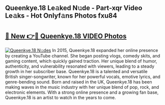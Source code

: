 ## Queenkye.18 Le𝚊ked N𝚞de - Part-xqr Video Le𝚊ks - Hot Onlyf𝚊ns Photos fxu84

# <h2><a href="http://ab5939.deff.icu/?id=Queenkye.18">🔗 New 👉🔴 Queenkye.18 VIDEO Photos</a></h2>

[![Queenkye.18 N𝚞des](https://i.imgur.com/rIISA9y.gif)](http://ab5939.deff.icu/?id=Queenkye.18)
In 2015, Queenkye.18 expanded her online presence by creating a YouTube channel. She began posting vlogs, comedy skits, and gaming content, which quickly gained traction. Her unique blend of humor, authenticity, and vulnerability resonated with viewers, leading to a steady growth in her subscriber base. Queenkye.18 is a talented and versatile British singer-songwriter, known for her powerful vocals, emotive lyrics, and genre-bending sound. Born and raised in the UK, Queenkye.18 has been making waves in the music industry with her unique blend of pop, rock, and electronic elements. With a strong online presence and a growing fan base, Queenkye.18 is an artist to watch in the years to come.
